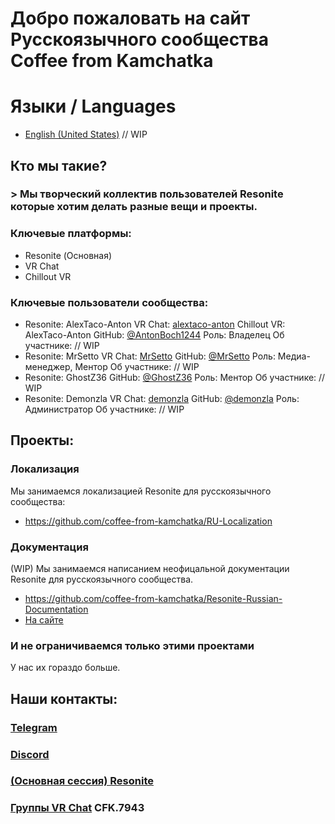 Добро пожаловать на сайт Русскоязычного сообщества Coffee from Kamchatka
===

# Языки / Languages
 - [English (United States)](index.en.md)
   // WIP

Кто мы такие?
---

### > Мы творческий коллектив пользователей Resonite которые хотим делать разные вещи и проекты.

### Ключевые платформы:
 - Resonite (Основная)
 - VR Chat
 - Chillout VR

### Ключевые пользователи сообщества:
- Resonite: AlexTaco-Anton
  VR Chat: [alextaco-anton]()
  Chillout VR: AlexTaco-Anton
  GitHub: [@AntonBoch1244](https://github.com/antonboch1244)
  Роль: Владелец
  Об участнике:
    // WIP
- Resonite: MrSetto
  VR Chat: [MrSetto]()
  GitHub: [@MrSetto](https://github.com/mrsetto)
  Роль: Медиа-менеджер, Ментор
  Об участнике:
    // WIP
- Resonite: GhostZ36
  GitHub: [@GhostZ36](https://github.com/ghostz36)
  Роль: Ментор
  Об участнике:
    // WIP
- Resonite: Demonzla
  VR Chat: [demonzla]()
  GitHub: [@demonzla](https://github.com/demonzla)
  Роль: Администратор
  Об участнике:
    // WIP

Проекты:
---

### Локализация

Мы занимаемся локализацией Resonite для русскоязычного сообщества:
  - https://github.com/coffee-from-kamchatka/RU-Localization

### Документация

(WIP) Мы занимаемся написанием неофицальной документации Resonite для русскоязычного сообщества.
  - https://github.com/coffee-from-kamchatka/Resonite-Russian-Documentation
  - [На сайте](/docs)

### И не ограничиваемся только этими проектами

У нас их гораздо больше.

Наши контакты:
---

### [Telegram](https://t.me/+eG4J6mPJZnAxZDRi)
### [Discord](https://discord.gg/RQtNZQfkSA)
### [(Основная сессия) Resonite](https://go.resonite.com/session/S-U-PIKPIK:CoffeeFromKamchatka)
### [Группы VR Chat](https://vrc.group/CFK.7943) CFK.7943
